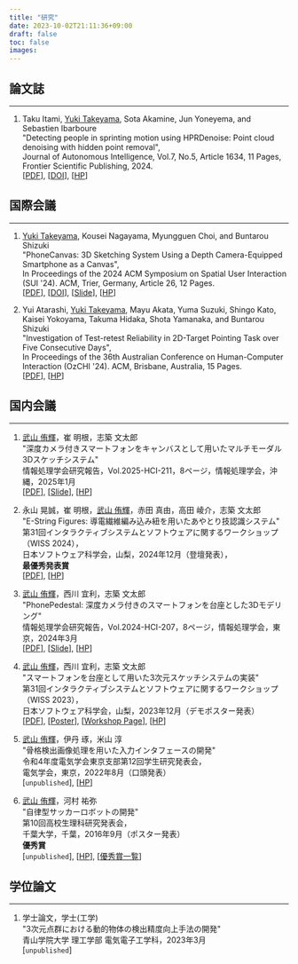 ```yaml
---
title: "研究"
date: 2023-10-02T21:11:36+09:00
draft: false
toc: false
images:
---
```


## 論文誌
---
1. Taku Itami, <u>Yuki Takeyama</u>, Sota Akamine, Jun Yoneyema, and Sebastien Ibarboure  
"Detecting people in sprinting motion using HPRDenoise: Point cloud denoising with hidden point removal",  
Journal of Autonomous Intelligence, Vol.7, No.5, Article 1634, 11 Pages, Frontier Scientific Publishing, 2024.  
[[PDF](https://jai.front-sci.com/index.php/jai/article/view/1634/918)], [[DOI](https://doi.org/10.32629/jai.v7i5.1634)], [[HP](https://jai.front-sci.com/index.php/jai/index)]

## 国際会議
---
1. <u>Yuki Takeyama</u>, Kousei Nagayama, Myungguen Choi, and Buntarou Shizuki  
"PhoneCanvas: 3D Sketching System Using a Depth Camera-Equipped Smartphone as a Canvas",  
In Proceedings of the 2024 ACM Symposium on Spatial User Interaction (SUI '24). ACM, Trier, Germany, Article 26, 12 Pages.  
[[PDF](https://www.iplab.cs.tsukuba.ac.jp/paper/international/takeyama_SUI.pdf)], [[DOI](https://doi.org/10.1145/3677386.3682078)], [[Slide](https://drive.google.com/file/d/1TfpunyTkO4ucBwiL2lCvmrvNuydQJlkD/view?usp=sharing)], [[HP](https://sui.acm.org/2024/)]

1. Yui Atarashi, <u>Yuki Takeyama</u>, Mayu Akata, Yuma Suzuki, Shingo Kato, Kaisei Yokoyama, Takuma Hidaka, Shota Yamanaka, and Buntarou Shizuki  
"Investigation of Test-retest Reliability in 2D-Target Pointing Task over Five Consecutive Days",  
In Proceedings of the 36th Australian Conference on Human-Computer Interaction (OzCHI '24). ACM, Brisbane, Australia, 15 Pages.  
[[PDF](https://outbox.eait.uq.edu.au/uqsville/OzCHI2024/Late%20Breaking%20Works/Investigation%20of%20Test-Retest%20Reliability%20in%202D-Target%20Pointing%20Task%20for%20Five%20Consecutive%20Days.pdf)], [[HP](http://www.ozchi.org/2024/)]


## 国内会議
---
1. <u>武山 侑輝</u>，崔 明根，志築 文太郎  
"深度カメラ付きスマートフォンをキャンバスとして用いたマルチモーダル3Dスケッチシステム"  
情報処理学会研究報告，Vol.2025-HCI-211，8ページ，情報処理学会，沖縄，2025年1月  
[[PDF](https://ipsj.ixsq.nii.ac.jp/ej/?action=repository_uri&item_id=241860&file_id=1&file_no=1)], [[Slide](https://drive.google.com/file/d/1ku5tKDsFthBRNfHywFenLcbDGH9UwdmO/view?usp=sharing)], [[HP](https://www.ipsj.or.jp/kenkyukai/event/hci211.html)]
 
1. 永山 晃誠，崔 明根，<u>武山 侑輝</u>，赤田 真由，高田 崚介，志築 文太郎  
"E-String Figures: 導電繊維編み込み紐を用いたあやとり技認識システム"   
第31回インタラクティブシステムとソフトウェアに関するワークショップ（WISS 2024），  
日本ソフトウェア科学会，山梨，2024年12月（登壇発表），  
**最優秀発表賞**  
[[PDF](https://www.wiss.org/WISS2024Proceedings/data/paper//11.pdf)], [[HP](https://www.wiss.org/WISS2024/)]


1. <u>武山 侑輝</u>，西川 宜利，志築 文太郎  
"PhonePedestal: 深度カメラ付きのスマートフォンを台座とした3Dモデリング"  
情報処理学会研究報告，Vol.2024-HCI-207，8ページ，情報処理学会，東京，2024年3月  
[[PDF](https://www.iplab.cs.tsukuba.ac.jp/paper/domestic/takeyama_hci207.pdf)], [[Slide](https://drive.google.com/file/d/1sJbNcecTns5sv0aVK4cyiyB71_6Hwuyu/view?usp=sharing)], [[HP](https://www.ipsj.or.jp/kenkyukai/event/hci207.html)]

1. <u>武山 侑輝</u>，西川 宜利，志築 文太郎  
"スマートフォンを台座として用いた3次元スケッチシステムの実装"   
第31回インタラクティブシステムとソフトウェアに関するワークショップ（WISS 2023），  
日本ソフトウェア科学会，山梨，2023年12月（デモポスター発表）  
[[PDF](https://www.wiss.org/WISS2023Proceedings/data/3-B02.pdf)], [[Poster](https://drive.google.com/file/d/1gAoUOPVCN2oj0JsR1EVc5Ulsi8cVxfYO/view?usp=sharing)], [[Workshop Page](https://www.wiss.org/WISS2023/demo-poster.html)], [[HP](https://www.wiss.org/WISS2023/)]  


1. <u>武山 侑輝</u>，伊丹 琢，米山 淳  
"骨格検出画像処理を用いた入力インタフェースの開発"  
令和4年度電気学会東京支部第12回学生研究発表会，  
電気学会，東京，2022年8月（口頭発表）  
[`unpublished`], [[HP](https://www.iee.jp/tokyo/20220826student/)]  

1. <u>武山 侑輝</u>，河村 祐弥  
"自律型サッカーロボットの開発"  
第10回高校生理科研究発表会，  
千葉大学，千葉，2016年9月（ポスター発表）  
**優秀賞**  
[`unpublished`], [[HP](https://www.cfs.chiba-u.jp/koudai-renkei/event/history/2016/houkoku28.html)], [[優秀賞一覧](https://www.cfs.chiba-u.jp/koudai-renkei/event/history/2016/10jusyou.pdf)]

## 学位論文
---

1. 学士論文，学士(工学)  
"3次元点群における動的物体の検出精度向上手法の開発"  
青山学院大学 理工学部 電気電子工学科，2023年3月  
[`unpublished`]  


<br>
<br>
<br>
<br>
<br>
<br>
